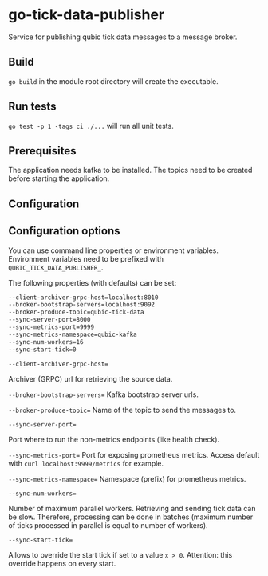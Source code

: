 # go-tick-data-publisher

Service for publishing qubic tick data messages to a message broker.

## Build

`go build` in the module root directory will create the executable.

## Run tests

`go test -p 1 -tags ci ./...` will run all unit tests.

## Prerequisites

The application needs kafka to be installed. The topics need to be created before starting the application.

## Configuration

## Configuration options

You can use command line properties or environment variables. Environment variables need to be prefixed with `QUBIC_TICK_DATA_PUBLISHER_`.

The following properties (with defaults) can be set:

```bash
--client-archiver-grpc-host=localhost:8010
--broker-bootstrap-servers=localhost:9092
--broker-produce-topic=qubic-tick-data
--sync-server-port=8000
--sync-metrics-port=9999
--sync-metrics-namespace=qubic-kafka
--sync-num-workers=16
--sync-start-tick=0
```

`
--client-archiver-grpc-host=
`

Archiver (GRPC) url for retrieving the source data.

`
--broker-bootstrap-servers=
`
Kafka bootstrap server urls.

`
--broker-produce-topic=
`
Name of the topic to send the messages to.

`
--sync-server-port=
`

Port where to run the non-metrics endpoints (like health check).

`
--sync-metrics-port=
`
Port for exposing prometheus metrics. Access default with `curl localhost:9999/metrics` for example.

`
--sync-metrics-namespace=
`
Namespace (prefix) for prometheus metrics.

`
--sync-num-workers=
`

Number of maximum parallel workers. Retrieving and sending tick data can be slow. Therefore, processing can be done in
batches (maximum number of ticks processed in parallel is equal to number of workers).

`
--sync-start-tick=
`

Allows to override the start tick if set to a value `x > 0`. Attention: this override happens on every start.